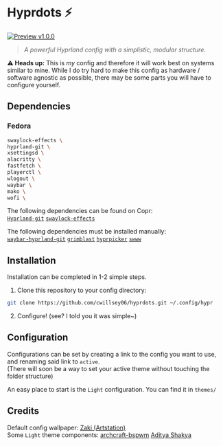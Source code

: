 # Hyprdots ⚡

[![Preview v1.0.0](https://i.ibb.co/0yrVmRY/preview-1-0-0.png)](https://i.ibb.co/0yrVmRY/preview-1-0-0.png)

> *A powerful Hyprland config with a simplistic, modular structure.*

**⚠️ Heads up:** This is *my* config and therefore it will work best on systems similar to mine. While I do try hard to make this config as hardware / software agnostic as possible, there may be some parts you will have to configure yourself.

## Dependencies

### Fedora

```sh
swaylock-effects \
hyprland-git \
xsettingsd \
alacritty \
fastfetch \
playerctl \
wlogout \
waybar \
mako \
wofi \
```

The following dependencies can be found on Copr:  
[`Hyprland-git`](https://copr.fedorainfracloud.org/coprs/kasion/Hyprland-gi)
[`swaylock-effects`](https://copr.fedorainfracloud.org/coprs/eddsalkield/swaylock-effect)

The following dependencies must be installed manually:  
[`waybar-hyprland-git`](https://wiki.hyprland.org/Useful-Utilities/Status-Bars/#waybar)
[`grimblast`](https://github.com/hyprwm/contrib)
[`hyprpicker`](https://github.com/hyprwm/hyprpicker)
[`swww`](https://github.com/Horus645/swww)

## Installation

Installation can be completed in 1-2 simple steps.

1. Clone this repository to your config directory:
```sh
git clone https://github.com/cwillsey06/hyprdots.git ~/.config/hypr
```

2. Configure! (see? I told you it was simple~)

## Configuration

Configurations can be set by creating a link to the config you want to use, and renaming said link to `active`.  
(There will soon be a way to set your active theme without touching the folder structure)

An easy place to start is the `Light` configuration. You can find it in `themes/`

## Credits

Default config wallpaper: [Zaki (Artstation)](https://creatiflux.artstation.com/projects/xl3Nm)  
Some `Light` theme components: [archcraft-bspwm](https://github.com/archcraft-os/archcraft-bspwm) [Aditya Shakya](https://github.com/adi1090x)
